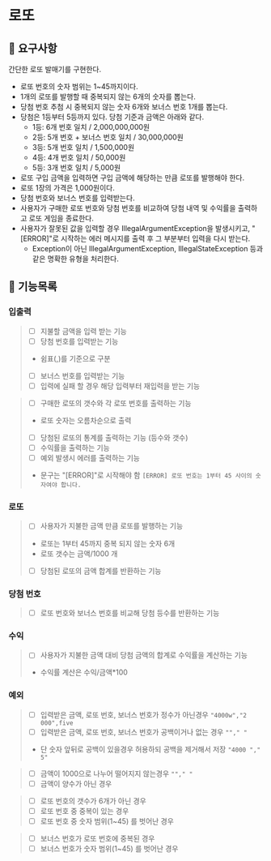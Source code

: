 # 로또
## :rocket: 요구사항
간단한 로또 발매기를 구현한다.

- 로또 번호의 숫자 범위는 1~45까지이다.
- 1개의 로또를 발행할 때 중복되지 않는 6개의 숫자를 뽑는다.
- 당첨 번호 추첨 시 중복되지 않는 숫자 6개와 보너스 번호 1개를 뽑는다.
- 당첨은 1등부터 5등까지 있다. 당첨 기준과 금액은 아래와 같다.
  - 1등: 6개 번호 일치 / 2,000,000,000원
  - 2등: 5개 번호 + 보너스 번호 일치 / 30,000,000원
  - 3등: 5개 번호 일치 / 1,500,000원
  - 4등: 4개 번호 일치 / 50,000원
  - 5등: 3개 번호 일치 / 5,000원
- 로또 구입 금액을 입력하면 구입 금액에 해당하는 만큼 로또를 발행해야 한다.
- 로또 1장의 가격은 1,000원이다.
- 당첨 번호와 보너스 번호를 입력받는다.
- 사용자가 구매한 로또 번호와 당첨 번호를 비교하여 당첨 내역 및 수익률을 출력하고 로또 게임을 종료한다.
- 사용자가 잘못된 값을 입력할 경우 IllegalArgumentException을 발생시키고, "[ERROR]"로 시작하는 에러 메시지를 출력 후 그 부분부터 입력을 다시 받는다.
  - Exception이 아닌 IllegalArgumentException, IllegalStateException 등과 같은 명확한 유형을 처리한다.
## :hammer: 기능목록

### 입출력
>- [ ] 지불할 금액을 입력 받는 기능
>- [ ] 당첨 번호를 입력받는 기능
>  - 쉼표(,)를 기준으로 구분
>- [ ] 보너스 번호를 입력받는 기능
>- [ ] 입력에 실패 할 경우 해당 입력부터 재입력을 받는 기능


>- [ ] 구매한 로또의 갯수와 각 로또 번호를 출력하는 기능
>  - 로또 숫자는 오름차순으로 출력
>- [ ] 당첨된 로또의 통계를 출력하는 기능 (등수와 갯수)
>- [ ] 수익률을 출력하는 기능 
>- [ ] 예외 발생시 에러를 출력하는 기능 
>  - 문구는 "[ERROR]"로 시작해야 함 `[ERROR] 로또 번호는 1부터 45 사이의 숫자여야 합니다.`
### 로또
>- [ ] 사용자가 지불한 금액 만큼 로또를 발행하는 기능
>  - 로또는 1부터 45까지 중복 되지 않는 숫자 6개
>  - 로또 갯수는 금액/1000 개
>- [ ] 당첨된 로또의 금액 합계를 반환하는 기능
### 당첨 번호
>- [ ] 로또 번호와 보너스 번호를 비교해 당첨 등수를 반환하는 기능
### 수익
>- [ ] 사용자가 지불한 금액 대비 당첨 금액의 합계로 수익률을 계산하는 기능
>  - 수익률 계산은 수익/금액*100
### 예외
>- [ ] 입력받은 금액, 로또 번호, 보너스 번호가 정수가 아닌경우 `"4000w","2 000",five`
>- [ ] 입력받은 금액, 로또 번호, 보너스 번호가 공백이거나 없는 경우 `""," "`
>  - 단 숫자 앞뒤로 공백이 있을경우 허용하되 공백을 제거해서 저장 `"4000 "," 5"`

>- [ ] 금액이 1000으로 나누어 떨어지지 않는경우 `""," "`
>- [ ] 금액이 양수가 아닌 경우

>- [ ] 로또 번호의 갯수가 6개가 아닌 경우 
>- [ ] 로또 번호 중 중복이 있는 경우
>- [ ] 로또 번호 중 숫자 범위(1~45) 를 벗어난 경우

>- [ ] 보너스 번호가 로또 번호에 중복된 경우
>- [ ] 보너스 번호가 숫자 범위(1~45) 를 벗어난 경우

